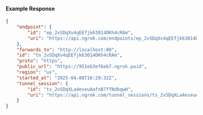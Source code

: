<!-- Code generated for API Clients. DO NOT EDIT. -->

#### Example Response

```json
{
	"endpoint": {
		"id": "ep_2vSDqXv4qEEfjk63014DKh4cRAm",
		"uri": "https://api.ngrok.com/endpoints/ep_2vSDqXv4qEEfjk63014DKh4cRAm"
	},
	"forwards_to": "http://localhost:80",
	"id": "tn_2vSDqXv4qEEfjk63014DKh4cRAm",
	"proto": "https",
	"public_url": "https://951eb3ef6eb7.ngrok.paid",
	"region": "us",
	"started_at": "2025-04-08T16:29:32Z",
	"tunnel_session": {
		"id": "ts_2vSDqXLa4eseuAafnB7ffNdbqwH",
		"uri": "https://api.ngrok.com/tunnel_sessions/ts_2vSDqXLa4eseuAafnB7ffNdbqwH"
	}
}
```
